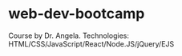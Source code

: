 # web-dev-bootcamp
Course by Dr. Angela. Technologies: HTML/CSS/JavaScript/React/Node.JS/jQuery/EJS
